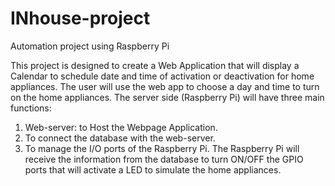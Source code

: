 # INhouse-project
Automation project using Raspberry Pi

This project is designed to create a Web Application that will display a Calendar to schedule date and time of activation or deactivation for home appliances. 
 The user will use the web app to choose a day and time to turn on the home appliances.
 The server side (Raspberry Pi) will have three main functions:
1.	Web-server: to Host the Webpage Application.
2.	To connect the database with the web-server.
3.	To manage the I/O ports of the Raspberry Pi. The Raspberry Pi will receive the information from the database to turn ON/OFF the GPIO ports that will activate a LED to simulate the home appliances.


